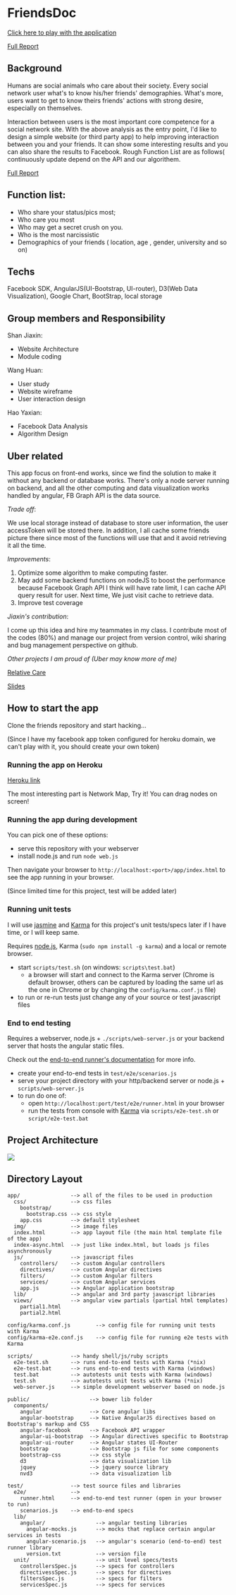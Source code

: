 # FriendsDoc
[Click here to play with the application](http://friendsdoc.herokuapp.com/app/index.html#/)

[Full Report](https://drive.google.com/file/d/0B1VKHlZ80zq9cXRhYmhicGNSYXM/view?usp=sharing)

## Background

Humans are social animals who care about their society. Every social network user what's to know his/her friends'
demographies. What's more, users want to get to know theirs friends' actions with strong desire, especially on themselves.

Interaction between users is the most important core competence for a social network site.
With the above analysis as the entry point, I'd like to design a simple website (or third party app) to help
improving interaction between you and your friends. It can show some interesting results and you can also share the
results to Facebook. Rough Function List are as follows( continuously update depend on the API and our algorithem.

[Full Report](https://drive.google.com/file/d/0B1VKHlZ80zq9cXRhYmhicGNSYXM/view?usp=sharing)

## Function list:

* Who share your status/pics most;
* Who care you most
* Who may get a secret crush on you.
* Who is the most narcissistic
* Demographics of your friends ( location, age , gender, university and so on)

## Techs

Facebook SDK, AngularJS(UI-Bootstrap, UI-router), D3(Web Data Visualization), Google Chart, BootStrap, local storage


## Group members and Responsibility

Shan Jiaxin:
* Website Architecture
* Module coding

Wang Huan:
* User study
* Website wireframe
* User interaction design


Hao Yaxian:
* Facebook Data Analysis
* Algorithm Design


## Uber related
This app focus on front-end works, since we find the solution to make it without any backend or database works.
There's only a node server running on backend, and all the other computing and data visualization works handled by
angular, FB Graph API is the data source.

*Trade off*:

We use local storage instead of database to store user information, the user accessToken will be stored there.
In addition, I all cache some friends picture there since most of the functions will use that and it avoid retrieving it
all the time.

*Improvements*:

1. Optimize some algorithm to make computing faster.
2. May add some backend functions on nodeJS to boost the performance because Facebook Graph API I think will have rate limit,
I can cache API query result for user. Next time, We just visit cache to retrieve data.
3. Improve test coverage

*Jiaxin's contribution*:

I come up this idea and hire my teammates in my class. I contribute most of the codes (80%) and manage our project from
version control, wiki sharing and bug management perspective on github.

*Other projects I am proud of (Uber may know more of me)*

[Relative Care](https://github.com/Jeffwan/RelativeCare)

[Slides](https://docs.google.com/presentation/d/1UI9bUen22pBwlIPlwHGimwiphbfJuMX4Sea1ZacGn-I/edit?usp=sharing)

## How to start the app

Clone the friends repository and start hacking...

(Since I have my facebook app token configured for heroku domain, we can't play with it,
you should create your own token)

### Running the app on Heroku
[Heroku link](http://friendsdoc.herokuapp.com/app/index.html#/)

The most interesting part is Network Map, Try it! You can drag nodes on screen!

### Running the app during development

You can pick one of these options:
* serve this repository with your webserver
* install node.js and run `node web.js`

Then navigate your browser to `http://localhost:<port>/app/index.html` to see the app running in
your browser.


(Since limited time for this project, test will be added later)
### Running unit tests

I will use [jasmine](https://jasmine.github.io/) and
[Karma](http://karma-runner.github.io) for this project's unit tests/specs later if I have time, or I will keep same.

Requires [node.js](http://nodejs.org/), Karma (`sudo npm install -g karma`) and a local
or remote browser.

* start `scripts/test.sh` (on windows: `scripts\test.bat`)
  * a browser will start and connect to the Karma server (Chrome is default browser, others can be captured by loading the same url as the one in Chrome or by changing the `config/karma.conf.js` file)
* to run or re-run tests just change any of your source or test javascript files


### End to end testing


Requires a webserver, node.js + `./scripts/web-server.js` or your backend server that hosts the angular static files.

Check out the
[end-to-end runner's documentation](http://docs.angularjs.org/guide/dev_guide.e2e-testing) for more
info.

* create your end-to-end tests in `test/e2e/scenarios.js`
* serve your project directory with your http/backend server or node.js + `scripts/web-server.js`
* to run do one of:
  * open `http://localhost:port/test/e2e/runner.html` in your browser
  * run the tests from console with [Karma](http://karma-runner.github.io) via
    `scripts/e2e-test.sh` or `script/e2e-test.bat`


## Project Architecture

![](http://www.storagelab.org.cn/zhangdi/files/2013/07/web_front_end_before.png)


## Directory Layout

    app/                --> all of the files to be used in production
      css/              --> css files
        bootstrap/
          bootstrap.css --> css style
        app.css         --> default stylesheet
      img/              --> image files
      index.html        --> app layout file (the main html template file of the app)
      index-async.html  --> just like index.html, but loads js files asynchronously
      js/               --> javascript files
        controllers/    --> custom Angular controllers
        directives/     --> custom Angular directives
        filters/        --> custom Angular filters
        services/       --> custom Angular services
        app.js          --> Angular application bootstrap
      lib/              --> angular and 3rd party javascript libraries
      views/            --> angular view partials (partial html templates)
        partial1.html
        partial2.html

    config/karma.conf.js        --> config file for running unit tests with Karma
    config/karma-e2e.conf.js    --> config file for running e2e tests with Karma

    scripts/            --> handy shell/js/ruby scripts
      e2e-test.sh       --> runs end-to-end tests with Karma (*nix)
      e2e-test.bat      --> runs end-to-end tests with Karma (windows)
      test.bat          --> autotests unit tests with Karma (windows)
      test.sh           --> autotests unit tests with Karma (*nix)
      web-server.js     --> simple development webserver based on node.js

    public/                   --> bower lib folder
      components/
        angular               --> Core angular libs
        angular-bootstrap     --> Native AngularJS directives based on Bootstrap's markup and CSS
        angular-facebook      --> Facebook API wrapper
        angular-ui-bootstrap  --> Angular directives specific to Bootstrap
        angular-ui-router     --> Angular states UI-Router
        bootstrap             --> Bootstrap js file for some components
        bootstrap-css         --> css style
        d3                    --> data visualization lib
        jquey                 --> jquery source library
        nvd3                  --> data visualization lib

    test/               --> test source files and libraries
      e2e/              -->
        runner.html     --> end-to-end test runner (open in your browser to run)
        scenarios.js    --> end-to-end specs
      lib/
        angular/                --> angular testing libraries
          angular-mocks.js      --> mocks that replace certain angular services in tests
          angular-scenario.js   --> angular's scenario (end-to-end) test runner library
          version.txt           --> version file
      unit/                     --> unit level specs/tests
        controllersSpec.js      --> specs for controllers
        directivessSpec.js      --> specs for directives
        filtersSpec.js          --> specs for filters
        servicesSpec.js         --> specs for services

